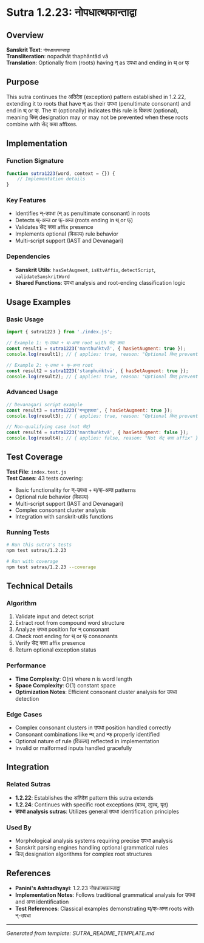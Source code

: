 # Sutra 1.2.23: नोपधात्थफान्ताद्वा

## Overview

**Sanskrit Text**: `नोपधात्थफान्ताद्वा`  
**Transliteration**: nopadhāt thaphāntād vā  
**Translation**: Optionally from (roots) having न् as उपधा and ending in थ् or फ्

## Purpose

This sutra continues the अतिदेश (exception) pattern established in 1.2.22, extending it to roots that have न् as their उपधा (penultimate consonant) and end in थ् or फ्. The वा (optionally) indicates this rule is विकल्प (optional), meaning कित् designation may or may not be prevented when these roots combine with सेट् क्त्वा affixes.

## Implementation

### Function Signature
```javascript
function sutra1223(word, context = {}) {
    // Implementation details
}
```

### Key Features
- Identifies न्-उपधा (न् as penultimate consonant) in roots
- Detects थ्-अन्त or फ्-अन्त (roots ending in थ् or फ्)
- Validates सेट् क्त्वा affix presence
- Implements optional (विकल्प) rule behavior
- Multi-script support (IAST and Devanagari)

### Dependencies
- **Sanskrit Utils**: `hasSetAugment`, `isKtvAffix`, `detectScript`, `validateSanskritWord`
- **Shared Functions**: उपधा analysis and root-ending classification logic

## Usage Examples

### Basic Usage
```javascript
import { sutra1223 } from './index.js';

// Example 1: न्-उपधा + थ्-अन्त root with सेट् क्त्वा
const result1 = sutra1223('manthuṅktvā', { hasSetAugment: true });
console.log(result1); // { applies: true, reason: "Optional कित् prevention for न्-उपधा + थ्-अन्त root with सेट् क्त्वा" }

// Example 2: न्-उपधा + फ्-अन्त root
const result2 = sutra1223('stanphuṅktvā', { hasSetAugment: true });
console.log(result2); // { applies: true, reason: "Optional कित् prevention for न्-उपधा + फ्-अन्त root with सेट् क्त्वा" }
```

### Advanced Usage
```javascript
// Devanagari script example
const result3 = sutra1223('मन्थुङ्क्त्वा', { hasSetAugment: true });
console.log(result3); // { applies: true, reason: "Optional कित् prevention for न्-उपधा + थ्-अन्त root with सेट् क्त्वा" }

// Non-qualifying case (not सेट्)
const result4 = sutra1223('manthuṅktvā', { hasSetAugment: false });
console.log(result4); // { applies: false, reason: "Not सेट् क्त्वा affix" }
```

## Test Coverage

**Test File**: `index.test.js`  
**Test Cases**: 43 tests covering:
- Basic functionality for न्-उपधा + थ्/फ्-अन्त patterns
- Optional rule behavior (विकल्प)
- Multi-script support (IAST and Devanagari)
- Complex consonant cluster analysis
- Integration with sanskrit-utils functions

### Running Tests
```bash
# Run this sutra's tests
npm test sutras/1.2.23

# Run with coverage
npm test sutras/1.2.23 --coverage
```

## Technical Details

### Algorithm
1. Validate input and detect script
2. Extract root from compound word structure
3. Analyze उपधा position for न् consonant
4. Check root ending for थ् or फ् consonants
5. Verify सेट् क्त्वा affix presence
6. Return optional exception status

### Performance
- **Time Complexity**: O(n) where n is word length
- **Space Complexity**: O(1) constant space
- **Optimization Notes**: Efficient consonant cluster analysis for उपधा detection

### Edge Cases
- Complex consonant clusters in उपधा position handled correctly
- Consonant combinations like न्थ् and न्फ् properly identified
- Optional nature of rule (विकल्प) reflected in implementation
- Invalid or malformed inputs handled gracefully

## Integration

### Related Sutras
- **1.2.22**: Establishes the अतिदेश pattern this sutra extends
- **1.2.24**: Continues with specific root exceptions (वञ्च्, लुञ्च्, यृत्)
- **उपधा analysis sutras**: Utilizes general उपधा identification principles

### Used By
- Morphological analysis systems requiring precise उपधा analysis
- Sanskrit parsing engines handling optional grammatical rules
- कित् designation algorithms for complex root structures

## References

- **Panini's Ashtadhyayi**: 1.2.23 नोपधात्थफान्ताद्वा
- **Implementation Notes**: Follows traditional grammatical analysis for उपधा and अन्त identification
- **Test References**: Classical examples demonstrating थ्/फ्-अन्त roots with न्-उपधा

---

*Generated from template: SUTRA_README_TEMPLATE.md*
